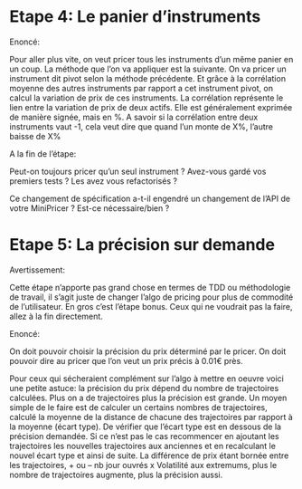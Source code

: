 ﻿
# Etape 4: Le panier d’instruments

Enoncé:

Pour aller plus vite, on veut pricer tous les instruments d’un même panier en un coup. La méthode que l’on va appliquer est la suivante. On va pricer un instrument dit pivot selon la méthode précédente. Et grâce à la corrélation moyenne des autres instruments par rapport a cet instrument pivot, on calcul la variation de prix de ces instruments. La corrélation représente le lien entre la variation de prix de deux actifs. Elle est généralement exprimée de manière signée, mais en %. A savoir si la corrélation entre deux instruments vaut -1, cela veut dire que quand l’un monte de X%, l’autre baisse de X%

A la fin de l’étape:

Peut-on toujours pricer qu’un seul instrument ? Avez-vous gardé vos premiers tests ? Les avez vous refactorisés ?

Ce changement de spécification a-t-il engendré un changement de l’API de votre MiniPricer ? Est-ce nécessaire/bien ?



# Etape 5: La précision sur demande

Avertissement:

Cette étape n’apporte pas grand chose en termes de TDD ou méthodologie de travail, il s’agit juste de changer l’algo de pricing pour plus de commodité de l’utilisateur. En gros c’est l’étape bonus. Ceux qui ne voudrait pas la faire, allez à la fin directement.

Enoncé:

On doit pouvoir choisir la précision du prix déterminé par le pricer. On doit pouvoir dire au pricer que l’on veut un prix précis à 0.01€ près.

Pour ceux qui sécheraient complément sur l’algo à mettre en oeuvre voici une petite astuce: la précision du prix dépend du nombre de trajectoires calculées. Plus on a de trajectoires plus la précision est grande. Un moyen simple de le faire est de calculer un certains nombres de trajectoires, calculé la moyenne de la distance de chacune des trajectoires par rapport à la moyenne (écart type). De vérifier que l’écart type est en dessous de la précision demandée. Si ce n’est pas le cas recommencer en ajoutant les trajectoires les nouvelles trajectoires aux anciennes et en recalculant le nouvel écart type et ainsi de suite. La différence de prix étant bornée entre les trajectoires, + ou – nb jour ouvrés x Volatilité aux extremums, plus le nombre de trajectoires augmente, plus la précision aussi.
